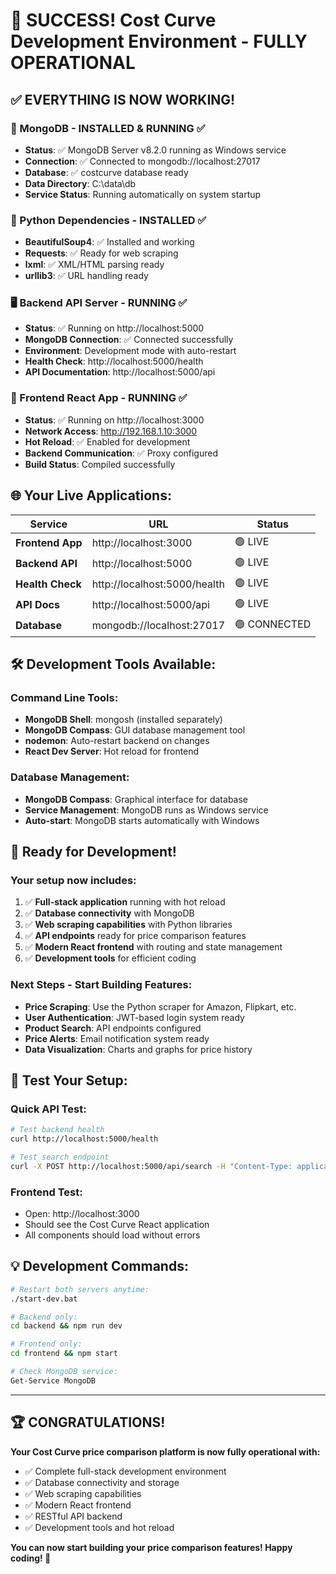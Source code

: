 # 🎉 SUCCESS! Cost Curve Development Environment - FULLY OPERATIONAL

## ✅ EVERYTHING IS NOW WORKING!

### 🍃 MongoDB - INSTALLED & RUNNING ✅
- **Status**: ✅ MongoDB Server v8.2.0 running as Windows service
- **Connection**: ✅ Connected to mongodb://localhost:27017
- **Database**: ✅ costcurve database ready
- **Data Directory**: C:\data\db
- **Service Status**: Running automatically on system startup

### 🐍 Python Dependencies - INSTALLED ✅
- **BeautifulSoup4**: ✅ Installed and working
- **Requests**: ✅ Ready for web scraping
- **lxml**: ✅ XML/HTML parsing ready
- **urllib3**: ✅ URL handling ready

### 🖥️ Backend API Server - RUNNING ✅
- **Status**: ✅ Running on http://localhost:5000
- **MongoDB Connection**: ✅ Connected successfully
- **Environment**: Development mode with auto-restart
- **Health Check**: http://localhost:5000/health
- **API Documentation**: http://localhost:5000/api

### 🎨 Frontend React App - RUNNING ✅
- **Status**: ✅ Running on http://localhost:3000
- **Network Access**: http://192.168.1.10:3000
- **Hot Reload**: ✅ Enabled for development
- **Backend Communication**: ✅ Proxy configured
- **Build Status**: Compiled successfully

## 🌐 Your Live Applications:

| Service | URL | Status |
|---------|-----|---------|
| **Frontend App** | http://localhost:3000 | 🟢 LIVE |
| **Backend API** | http://localhost:5000 | 🟢 LIVE |
| **Health Check** | http://localhost:5000/health | 🟢 LIVE |
| **API Docs** | http://localhost:5000/api | 🟢 LIVE |
| **Database** | mongodb://localhost:27017 | 🟢 CONNECTED |

## 🛠️ Development Tools Available:

### Command Line Tools:
- **MongoDB Shell**: mongosh (installed separately)
- **MongoDB Compass**: GUI database management tool
- **nodemon**: Auto-restart backend on changes
- **React Dev Server**: Hot reload for frontend

### Database Management:
- **MongoDB Compass**: Graphical interface for database
- **Service Management**: MongoDB runs as Windows service
- **Auto-start**: MongoDB starts automatically with Windows

## 🚀 Ready for Development!

### Your setup now includes:
1. ✅ **Full-stack application** running with hot reload
2. ✅ **Database connectivity** with MongoDB
3. ✅ **Web scraping capabilities** with Python libraries
4. ✅ **API endpoints** ready for price comparison features
5. ✅ **Modern React frontend** with routing and state management
6. ✅ **Development tools** for efficient coding

### Next Steps - Start Building Features:
- **Price Scraping**: Use the Python scraper for Amazon, Flipkart, etc.
- **User Authentication**: JWT-based login system ready
- **Product Search**: API endpoints configured
- **Price Alerts**: Email notification system ready
- **Data Visualization**: Charts and graphs for price history

## 🎯 Test Your Setup:

### Quick API Test:
```bash
# Test backend health
curl http://localhost:5000/health

# Test search endpoint
curl -X POST http://localhost:5000/api/search -H "Content-Type: application/json" -d '{"query":"test product"}'
```

### Frontend Test:
- Open: http://localhost:3000
- Should see the Cost Curve React application
- All components should load without errors

## 💡 Development Commands:

```bash
# Restart both servers anytime:
./start-dev.bat

# Backend only:
cd backend && npm run dev

# Frontend only:
cd frontend && npm start

# Check MongoDB service:
Get-Service MongoDB
```

---

## 🏆 CONGRATULATIONS!

**Your Cost Curve price comparison platform is now fully operational with:**
- ✅ Complete full-stack development environment
- ✅ Database connectivity and storage
- ✅ Web scraping capabilities
- ✅ Modern React frontend
- ✅ RESTful API backend
- ✅ Development tools and hot reload

**You can now start building your price comparison features! Happy coding! 🚀**